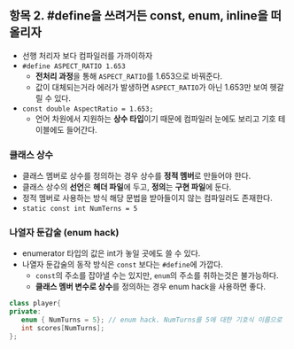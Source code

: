 ## 항목 2. #define을 쓰려거든 const, enum, inline을 떠올리자
- 선행 처리자 보다 컴파일러를 가까이하자
- `#define ASPECT_RATIO 1.653`
    - **전처리 과정**을 통해 `ASPECT_RATIO`를 1.653으로 바꿔준다.
    - 값이 대체되는거라 에러가 발생하면 `ASPECT_RATIO`가 아닌 1.653만 보여 헷갈릴 수 있다.
- `const double AspectRatio = 1.653;`
    - 언어 차원에서 지원하는 **상수 타입**이기 때문에 컴파일러 눈에도 보리고 기호 테이블에도 들어간다.

### 클래스 상수
- 클래스 멤버로 상수를 정의하는 경우 상수를 **정적 멤버**로 만들어야 한다.
- 클래스 상수의 **선언**은 **헤더 파일**에 두고, **정의**는 **구현 파일**에 둔다.
- 정적 멤버로 사용하는 방식 해당 문법을 받아들이지 않는 컴파일러도 존재한다.
- `static const int NumTerns = 5`

### 나열자 둔갑술 (enum hack)
- enumerator 타입의 값은 int가 놓일 곳에도 쓸 수 있다.
- 나열자 둔갑술의 동작 방식은 `const` 보다는 `#define`에 가깝다.
    - `const`의 주소를 잡아낼 수는 있지만, `enum`의 주소를 취하는것은 불가능하다.
    - **클래스 멤버 변수로 상수**를 정의하는 경우 enum hack을 사용하면 좋다.

```cpp
class player{
private:
   enum { NumTurns = 5}; // enum hack. NumTurns를 5에 대한 기호식 이름으로
   int scores[NumTurns];
};
```